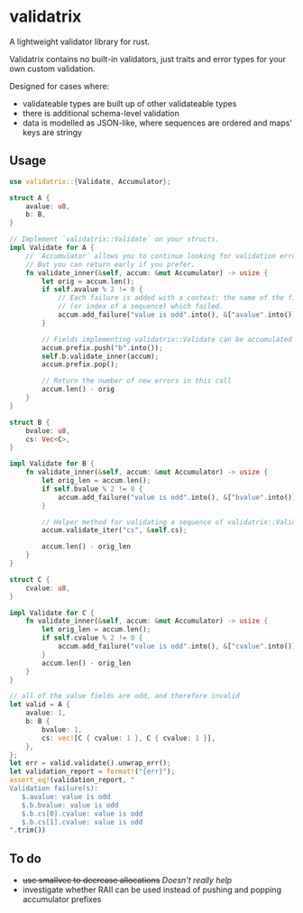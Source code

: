 # validatrix

A lightweight validator library for rust.

Validatrix contains no built-in validators, just traits and error types for your own custom validation.

Designed for cases where:

- validateable types are built up of other validateable types
- there is additional schema-level validation
- data is modelled as JSON-like, where sequences are ordered and maps' keys are stringy

## Usage

```rust
use validatrix::{Validate, Accumulator};

struct A {
    avalue: u8,
    b: B,
}

// Implement `validatrix::Validate` on your structs.
impl Validate for A {
    // `Accumulator` allows you to continue looking for validation errors after the first.
    // But you can return early if you prefer.
    fn validate_inner(&self, accum: &mut Accumulator) -> usize {
        let orig = accum.len();
        if self.avalue % 2 != 0 {
            // Each failure is added with a context: the name of the field
            // (or index of a sequence) which failed.
            accum.add_failure("value is odd".into(), &["avalue".into()]);
        }

        // Fields implementing validatrix::Validate can be accumulated too.
        accum.prefix.push("b".into());
        self.b.validate_inner(accum);
        accum.prefix.pop();

        // Return the number of new errors in this call
        accum.len() - orig
    }
}

struct B {
    bvalue: u8,
    cs: Vec<C>,
}

impl Validate for B {
    fn validate_inner(&self, accum: &mut Accumulator) -> usize {
        let orig_len = accum.len();
        if self.bvalue % 2 != 0 {
            accum.add_failure("value is odd".into(), &["bvalue".into()]);
        }

        // Helper method for validating a sequence of validatrix::Validate structs
        accum.validate_iter("cs", &self.cs);

        accum.len() - orig_len
    }
}

struct C {
    cvalue: u8,
}

impl Validate for C {
    fn validate_inner(&self, accum: &mut Accumulator) -> usize {
        let orig_len = accum.len();
        if self.cvalue % 2 != 0 {
            accum.add_failure("value is odd".into(), &["cvalue".into()]);
        }
        accum.len() - orig_len
    }
}

// all of the value fields are odd, and therefore invalid
let valid = A {
    avalue: 1,
    b: B {
        bvalue: 1,
        cs: vec![C { cvalue: 1 }, C { cvalue: 1 }],
    },
};
let err = valid.validate().unwrap_err();
let validation_report = format!("{err}");
assert_eq!(validation_report, "
Validation failure(s):
   $.avalue: value is odd
   $.b.bvalue: value is odd
   $.b.cs[0].cvalue: value is odd
   $.b.cs[1].cvalue: value is odd
".trim())
```

## To do

- ~~use smallvec to decrease allocations~~ _Doesn't really help_
- investigate whether RAII can be used instead of pushing and popping accumulator prefixes

